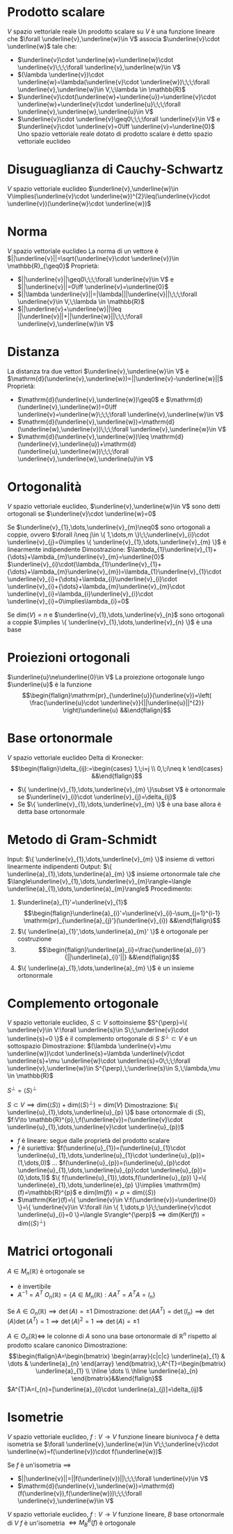 # Prodotto scalare
$V$ spazio vettoriale reale
Un prodotto scalare su $V$ è una funzione lineare che $\forall \underline{v},\underline{w}\in V$ associa $\underline{v}\cdot \underline{w}$ tale che:
- $\underline{v}\cdot \underline{w}=\underline{w}\cdot \underline{v}\;\;\;\forall \underline{v},\underline{w}\in V$
- $(\lambda \underline{v})\cdot \underline{w}=\lambda(\underline{v}\cdot \underline{w})\;\;\;\forall \underline{v},\underline{w}\in V,\;\lambda \in \mathbb{R}$
- $\underline{v}\cdot(\underline{w}+\underline{u})=\underline{v}\cdot \underline{w}+\underline{v}\cdot \underline{u}\;\;\;\forall \underline{v},\underline{w},\underline{u}\in V$
- $\underline{v}\cdot \underline{v}\geq0\;\;\;\forall \underline{v}\in V$ e $\underline{v}\cdot \underline{v}=0\iff \underline{v}=\underline{0}$
Uno spazio vettoriale reale dotato di prodotto scalare è detto spazio vettoriale euclideo

# Disuguaglianza di Cauchy-Schwartz
$V$ spazio vettoriale euclideo
$\underline{v},\underline{w}\in V\implies(\underline{v}\cdot \underline{w})^{2}\leq(\underline{v}\cdot \underline{v})(\underline{w}\cdot \underline{w})$

# Norma
$V$ spazio vettoriale euclideo
La norma di un vettore è $||\underline{v}||=\sqrt{\underline{v}\cdot \underline{v}}\in \mathbb{R}_{\geq0}$
Proprietà:
- $||\underline{v}||\geq0\;\;\;\forall \underline{v}\in V$ e $||\underline{v}||=0\iff \underline{v}=\underline{0}$
- $||\lambda \underline{v}||=|\lambda|||\underline{v}||\;\;\;\forall \underline{v}\in V,\;\lambda \in \mathbb{R}$
- $||\underline{v}+\underline{w}||\leq ||\underline{v}||+||\underline{w}||\;\;\;\forall \underline{v},\underline{w}\in V$

# Distanza
La distanza tra due vettori $\underline{v},\underline{w}\in V$ è $\mathrm{d}(\underline{v},\underline{w})=||\underline{v}-\underline{w}||$
Proprietà:
- $\mathrm{d}(\underline{v},\underline{w})\geq0$ e $\mathrm{d}(\underline{v},\underline{w})=0\iff \underline{v}=\underline{w}\;\;\;\forall \underline{v},\underline{w}\in V$
- $\mathrm{d}(\underline{v},\underline{w})=\mathrm{d}(\underline{w},\underline{v})\;\;\;\forall \underline{v},\underline{w}\in V$
- $\mathrm{d}(\underline{v},\underline{w})\leq \mathrm{d}(\underline{v},\underline{u})+\mathrm{d}(\underline{u},\underline{w})\;\;\;\forall \underline{v},\underline{w},\underline{u}\in V$

# Ortogonalità
$V$ spazio vettoriale euclideo, $\underline{v},\underline{w}\in V$ sono detti ortogonali se $\underline{v}\cdot \underline{w}=0$

Se $\underline{v}_{1},\dots,\underline{v}_{m}\neq0$ sono ortogonali a coppie, ovvero $\forall i\neq j\in \{ 1,\dots,m \}\;\;\underline{v}_{i}\cdot \underline{v}_{j}=0\implies \{ \underline{v}_{1},\dots,\underline{v}_{m} \}$ è linearmente indipendente
Dimostrazione:
$\lambda_{1}\underline{v}_{1}+{\dots}+\lambda_{m}\underline{v}_{m}=\underline{0}$ $\underline{v}_{i}\cdot(\lambda_{1}\underline{v}_{1}+{\dots}+\lambda_{m}\underline{v}_{m})=\lambda_{1}\underline{v}_{1}\cdot \underline{v}_{i}+{\dots}+\lambda_{i}\underline{v}_{i}\cdot \underline{v}_{i}+{\dots}+\lambda_{m}\underline{v}_{m}\cdot \underline{v}_{i}=\lambda_{i}\underline{v}_{i}\cdot \underline{v}_{i}=0\implies\lambda_{i}=0$

Se $\mathrm{dim}(V)=n$ e $\underline{v}_{1},\dots,\underline{v}_{n}$ sono ortogonali a coppie $\implies \{ \underline{v}_{1},\dots,\underline{v}_{n} \}$ è una base

# Proiezioni ortogonali
$\underline{u}\ne\underline{0}\in V$
La proiezione ortogonale lungo $\underline{u}$ è la funzione
$$\begin{flalign}\mathrm{pr}_{\underline{u}}(\underline{v})=\left( \frac{\underline{u}\cdot \underline{v}}{||\underline{u}||^{2}} \right)\underline{u} &&\end{flalign}$$

# Base ortonormale
$V$ spazio vettoriale euclideo
Delta di Kronecker: $$\begin{flalign}\delta_{ij}:=\begin{cases}
1,\;i=j \\
0,\;i\neq k
\end{cases} &&\end{flalign}$$
- $\{ \underline{v}_{1},\dots,\underline{v}_{m} \}\subset V$ è ortonormale se $\underline{v}_{i}\cdot \underline{v}_{j}=\delta_{ij}$
- Se $\{ \underline{v}_{1},\dots,\underline{v}_{m} \}$ è una base allora è detta base ortonormale

# Metodo di Gram-Schmidt
Input: $\{ \underline{v}_{1},\dots,\underline{v}_{m} \}$ insieme di vettori linearmente indipendenti
Output: $\{ \underline{a}_{1},\dots,\underline{a}_{m} \}$ insieme ortonormale tale che $\langle\underline{v}_{1},\dots,\underline{v}_{m}\rangle=\langle \underline{a}_{1},\dots,\underline{a}_{m}\rangle$
Procedimento:
1) $\underline{a}_{1}'=\underline{v}_{1}$
   $$\begin{flalign}\underline{a}_{i}'=\underline{v}_{i}-\sum_{j=1}^{i-1} \mathrm{pr}_{\underline{a}_{j}'}(\underline{v}_{i}) &&\end{flalign}$$
2) $\{ \underline{a}_{1}',\dots,\underline{a}_{m}' \}$ è ortogonale per costruzione
3) $$\begin{flalign}\underline{a}_{i}=\frac{\underline{a}_{i}'}{||\underline{a}_{i}'||} &&\end{flalign}$$
4) $\{ \underline{a}_{1},\dots,\underline{a}_{m} \}$ è un insieme ortonormale

# Complemento ortogonale
$V$ spazio vettoriale euclideo, $S\subset V$ sottoinsieme
$S^{\perp}=\{ \underline{v}\in V:\forall \underline{s}\in S\;\;\underline{v}\cdot \underline{s}=0 \}$ è il complemento ortogonale di $S$
$S^{\perp}\subset V$ è un sottospazio
Dimostrazione: $(\lambda \underline{v}+\mu \underline{w})\cdot \underline{s}=\lambda \underline{v}\cdot \underline{s}+\mu \underline{w}\cdot \underline{s}=0\;\;\;\forall \underline{v},\underline{w}\in S^{\perp},\;\underline{s}\in S,\;\lambda,\mu \in \mathbb{R}$

$S^{\perp}=\langle S\rangle^{\perp}$

$S\subset V\implies \mathrm{dim}(\langle S\rangle)+\mathrm{dim}(\langle S\rangle^{\perp})=\mathrm{dim}(V)$
Dimostrazione:
$\{ \underline{u}_{1},\dots,\underline{u}_{p} \}$ base ortonormale di $\langle S\rangle$, $f:V\to \mathbb{R}^{p},\;f(\underline{v})=(\underline{v}\cdot \underline{u}_{1},\dots,\underline{v}\cdot \underline{u}_{p})$
- $f$ è lineare: segue dalle proprietà del prodotto scalare
- $f$ è suriettiva:
  $f(\underline{u}_{1})=(\underline{u}_{1}\cdot \underline{u}_{1},\dots,\underline{u}_{1}\cdot \underline{u}_{p})=(1,\dots,0)$
  $\dots$
  $f(\underline{u}_{p})=(\underline{u}_{p}\cdot \underline{u}_{1},\dots,\underline{u}_{p}\cdot \underline{u}_{p})=(0,\dots,1)$
  $\{ f(\underline{u}_{1}),\dots,f(\underline{u}_{p}) \}=\{ \underline{e}_{1},\dots,\underline{e}_{p} \}\implies \mathrm{Im}(f)=\mathbb{R}^{p}$ e $\mathrm{dim}(\mathrm{Im}(f))=p=\mathrm{dim}(\langle S\rangle)$
- $\mathrm{Ker}(f)=\{ \underline{v}\in V:f(\underline{v})=\underline{0} \}=\{ \underline{v}\in V:\forall i\in \{ 1,\dots,p \}\;\;\underline{v}\cdot \underline{u}_{i}=0 \}=\langle S\rangle^{\perp}$$\implies \mathrm{dim}(\mathrm{Ker}(f))=\mathrm{dim}(\langle S\rangle^{\perp})$
<div class="page-break" style="page-break-before: always;"></div>

# Matrici ortogonali
$A\in M_{n}(\mathbb{R})$ è ortogonale se
- è invertibile
- $A^{-1}=A^{T}$
$O_{n}(\mathbb{R})=\{ A\in M_{n}(\mathbb{R}):AA^{T}=A^{T}A=I_{n} \}$

Se $A\in O_{n}(\mathbb{R})\implies \det(A)=\pm1$
Dimostrazione: $\det(AA^{T})=\det(I_{n})\implies \det(A)\det(A^{T})=1\implies \det(A)^{2}=1\implies \det(A)=\pm1$

$A\in O_{n}(\mathbb{R})\iff$ le colonne di $A$ sono una base ortonormale di $\mathbb{R}^{n}$ rispetto al prodotto scalare canonico
Dimostrazione:
$$\begin{flalign}A=\begin{bmatrix}
\begin{array}{c|c|c}
\underline{a}_{1} & \dots & \underline{a}_{n}
\end{array}
\end{bmatrix},\;A^{T}=\begin{bmatrix}
\underline{a}_{1} \\
\hline
\dots \\
\hline
\underline{a}_{n}
\end{bmatrix}&&\end{flalign}$$
$A^{T}A=I_{n}=[\underline{a}_{i}\cdot \underline{a}_{j}]=\delta_{ij}$

# Isometrie
$V$ spazio vettoriale euclideo, $f:V\to V$ funzione lineare biunivoca
$f$ è detta isometria se $\forall \underline{v},\underline{w}\in V\;\;\underline{v}\cdot \underline{w}=f(\underline{v})\cdot f(\underline{w})$

Se $f$ è un'isometria $\implies$
- $||\underline{v}||=||f(\underline{v})||\;\;\;\forall \underline{v}\in V$
- $\mathrm{d}(\underline{v},\underline{w})=\mathrm{d}(f(\underline{v}),f(\underline{w}))\;\;\;\forall \underline{v},\underline{w}\in V$

$V$ spazio vettoriale euclideo, $f:V\to V$ funzione lineare, $B$ base ortonormale di $V$
$f$ è un'isometria $\iff M_{B}^{B}(f)$ è ortogonale
